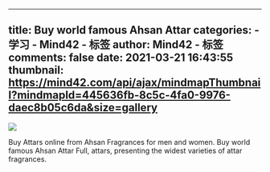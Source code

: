 
---
title: Buy world famous Ahsan Attar
categories: 
    - 学习
    - Mind42 - 标签
author: Mind42 - 标签
comments: false
date: 2021-03-21 16:43:55
thumbnail: https://mind42.com/api/ajax/mindmapThumbnail?mindmapId=445636fb-8c5c-4fa0-9976-daec8b05c6da&size=gallery
---

<div>   
<img src="https://mind42.com/api/ajax/mindmapThumbnail?mindmapId=445636fb-8c5c-4fa0-9976-daec8b05c6da&size=gallery" referrerpolicy="no-referrer"><p>
                    Buy Attars online from Ahsan Fragrances for men and women. Buy world famous Ahsan Attar Full, attars, presenting the widest varieties of attar fragrances.                </p>  
</div>
            